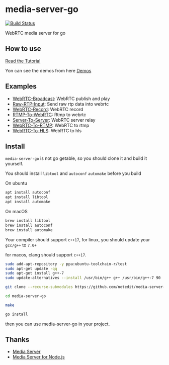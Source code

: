 # media-server-go

[![Build Status](https://travis-ci.com/notedit/media-server-go.svg?branch=master)](https://travis-ci.com/notedit/media-server-go)

WebRTC media server for go





## How to use 

[Read the Tutorial](https://github.com/notedit/media-server-go/blob/master/manual.md)


Yon can see the demos from here [Demos](https://github.com/notedit/media-server-go-demo)



## Examples

- [WebRTC-Broadcast](https://github.com/notedit/media-server-go-demo/tree/master/broadcast): WebRTC publish and play 
- [Raw-RTP-Input](https://github.com/notedit/media-server-go-demo/tree/master/raw-rtp-input): Send raw rtp data into webrtc
- [WebRTC-Record](https://github.com/notedit/media-server-go-demo/tree/master/recording): WebRTC record
- [RTMP-To-WebRTC](https://github.com/notedit/media-server-go-demo/tree/master/rtmp-to-webrtc): Rtmp to webrtc
- [Server-To-Server](https://github.com/notedit/media-server-go-demo/tree/master/server-to-server): WebRTC server relay
- [WebRTC-To-RTMP](https://github.com/notedit/media-server-go-demo/tree/master/webrtc-to-rtmp): WebRTC to rtmp
- [WebRTC-To-HLS](https://github.com/notedit/media-server-go-demo/tree/master/webrtc-to-hls): WebRTC to hls



## Install 


`media-server-go` is not go getable, so you should clone it and build it yourself.

You should install `libtool` and `autoconf` `automake` before you build 


On ubuntu
```sh
apt install autoconf
apt install libtool
apt install automake
```


On macOS

```sh
brew install libtool
brew install autoconf
brew install automake
```


Your compiler should support `c++17`, for linux, you should update your `gcc/g++` to `7.0+`

for macos, clang should support `c++17`.


```sh
sudo add-apt-repository -y ppa:ubuntu-toolchain-r/test
sudo apt-get update -qq
sudo apt-get install g++-7
sudo update-alternatives --install /usr/bin/g++ g++ /usr/bin/g++-7 90
```


```sh
git clone --recurse-submodules https://github.com/notedit/media-server-go.git  

cd media-server-go

make

go install 

```


then you can use media-server-go in your project.




## Thanks 

 - [Media Server](https://github.com/medooze/media-server)
 - [Media Server for Node.js](https://github.com/medooze/media-server-node)






